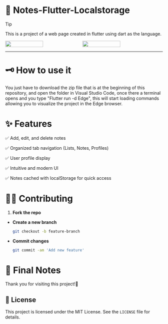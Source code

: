 # 🚀 Notes-Flutter-Localstorage
> [!TIP]  
> This is a project of a web page created in flutter using dart as the language.

<div style="display: flex;">
  <img src="https://github.com/user-attachments/assets/8a424b60-4153-4643-8cd3-bd6183bdeb93" width="49%"></img>   
  <img src="https://github.com/user-attachments/assets/8a424b60-4153-4643-8cd3-bd6183bdeb93" width="49%"></img> 
</div>

---

# 🗝 How to use it  
You just have to download the zip file that is at the beginning of this repository, and open the folder in Visual Studio Code, once there a terminal opens and you type "Flutter run -d Edge", this will start loading commands allowing you to visualize the project in the Edge browser.

# ✨ Features

✅ Add, edit, and delete notes

✅ Organized tab navigation (Lists, Notes, Profiles)

✅ User profile display

✅ Intuitive and modern UI

✅ Notes cached with localStorage for quick access


# 🐱‍👤 Contributing
1. **Fork the repo**
- **Create a new branch**
   ```bash
   git checkout -b feature-branch
- **Commit changes**
   ```bash
  git commit -am 'Add new feature'

# 🌠 Final Notes
Thank you for visiting this project!🌌

## 📔 License
This project is licensed under the MIT License. See the `LICENSE` file for details.
